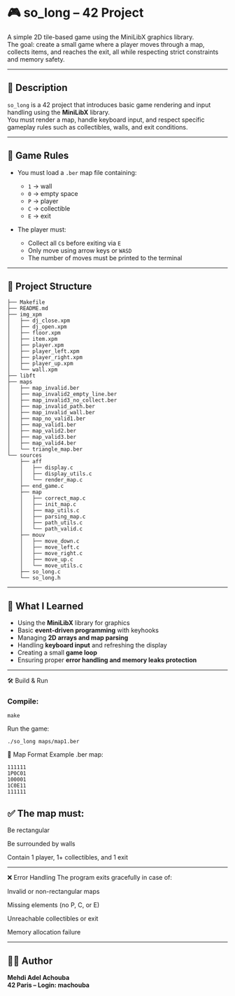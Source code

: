 # 🎮 so_long – 42 Project

A simple 2D tile-based game using the MiniLibX graphics library.  
The goal: create a small game where a player moves through a map, collects items, and reaches the exit, all while respecting strict constraints and memory safety.

---

## 📌 Description

`so_long` is a 42 project that introduces basic game rendering and input handling using the **MiniLibX** library.  
You must render a map, handle keyboard input, and respect specific gameplay rules such as collectibles, walls, and exit conditions.

---

## 🧱 Game Rules

- You must load a `.ber` map file containing:
  - `1` → wall
  - `0` → empty space
  - `P` → player
  - `C` → collectible
  - `E` → exit

- The player must:
  - Collect all `C`s before exiting via `E`
  - Only move using arrow keys or `WASD`
  - The number of moves must be printed to the terminal

---

## 📂 Project Structure
```
├── Makefile
├── README.md
├── img_xpm
│   ├── dj_close.xpm
│   ├── dj_open.xpm
│   ├── floor.xpm
│   ├── item.xpm
│   ├── player.xpm
│   ├── player_left.xpm
│   ├── player_right.xpm
│   ├── player_up.xpm
│   └── wall.xpm
├── libft
├── maps
│   ├── map_invalid.ber
│   ├── map_invalid2_empty_line.ber
│   ├── map_invalid3_no_collect.ber
│   ├── map_invalid_path.ber
│   ├── map_invalid_wall.ber
│   ├── map_no_valid1.ber
│   ├── map_valid1.ber
│   ├── map_valid2.ber
│   ├── map_valid3.ber
│   ├── map_valid4.ber
│   └── triangle_map.ber
└── sources
    ├── aff
    │   ├── display.c
    │   ├── display_utils.c
    │   └── render_map.c
    ├── end_game.c
    ├── map
    │   ├── correct_map.c
    │   ├── init_map.c
    │   ├── map_utils.c
    │   ├── parsing_map.c
    │   ├── path_utils.c
    │   └── path_valid.c
    ├── mouv
    │   ├── move_down.c
    │   ├── move_left.c
    │   ├── move_right.c
    │   ├── move_up.c
    │   └── move_utils.c
    ├── so_long.c
    └── so_long.h
```
---

## 🧠 What I Learned

- Using the **MiniLibX** library for graphics
- Basic **event-driven programming** with keyhooks
- Managing **2D arrays and map parsing**
- Handling **keyboard input** and refreshing the display
- Creating a small **game loop**
- Ensuring proper **error handling and memory leaks protection**

---

🛠️ Build & Run

### Compile:
```
make
```
Run the game:
```
./so_long maps/map1.ber
```
🧪 Map Format
Example .ber map:

```
111111
1P0C01
100001
1C0E11
111111
```
## ✅ The map must:

Be rectangular

Be surrounded by walls

Contain 1 player, 1+ collectibles, and 1 exit

---

❌ Error Handling
The program exits gracefully in case of:

Invalid or non-rectangular maps

Missing elements (no P, C, or E)

Unreachable collectibles or exit

Memory allocation failure

---

## 👨‍💻 Author
**Mehdi Adel Achouba**  
**42 Paris – Login: machouba**
